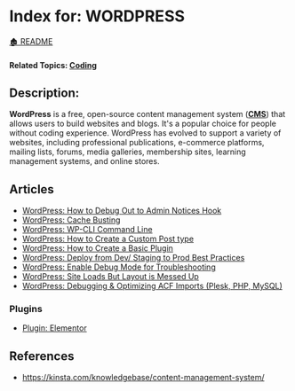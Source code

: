 <link rel="stylesheet" href="../_css/main.css">

# Index for: WORDPRESS

[🏚️ README](../README.md)

#### Related Topics: [Coding](../coding/index.md)

## Description:

<section class="ehw-doc-descr">

**WordPress** is a free, open-source content management system (**[CMS](../coding/cms.md)**) that allows users to build websites and blogs. It's a popular choice for people without coding experience. WordPress has evolved to support a variety of websites, including professional publications, e-commerce platforms, mailing lists, forums, media galleries, membership sites, learning management systems, and online stores.

</section>


## Articles

- [WordPress: How to Debug Out to Admin Notices Hook](wp-admin-debug.md)
- [WordPress: Cache Busting](wp-cache-busting.md)
- [WordPress: WP-CLI Command Line](wp-cli.md)
- [WordPress: How to Create a Custom Post type](wp-create-cpt.md)
- [WordPress: How to Create a Basic Plugin](wp-create-plugin.md)
- [WordPress: Deploy from Dev/ Staging to Prod Best Practices](wp-deploy-bp.md)
- [WordPress: Enable Debug Mode for Troubleshooting](wp-enable-debug.md)
- [WordPress: Site Loads But Layout is Messed Up](wp-site-missing-css.md)
- [WordPress: Debugging & Optimizing ACF Imports (Plesk, PHP, MySQL)](wp-acf-imports-php.md)


### Plugins

- [Plugin: Elementor](pi-elementor.md)

## References

- https://kinsta.com/knowledgebase/content-management-system/

